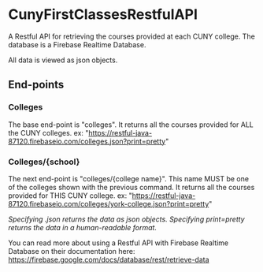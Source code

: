 # CunyFirstClassesRestfulAPI
A Restful API for retrieving the courses provided at each CUNY college. The database is a Firebase Realtime Database.

All data is viewed as json objects.

## End-points

### Colleges
The base end-point is "colleges". It returns all the courses provided for ALL the CUNY colleges.
ex: "https://restful-java-87120.firebaseio.com/colleges.json?print=pretty"


### Colleges/{school}
The next end-point is "colleges/{college name}". This name MUST be one of the colleges shown with the previous command. It returns all the courses provided for THIS CUNY college.
ex: "https://restful-java-87120.firebaseio.com/colleges/york-college.json?print=pretty"


*Specifying .json returns the data as json objects.*
*Specifying print=pretty returns the data in a human-readable format.*

You can read more about using a Restful API with Firebase Realtime Database on their documentation here: https://firebase.google.com/docs/database/rest/retrieve-data

